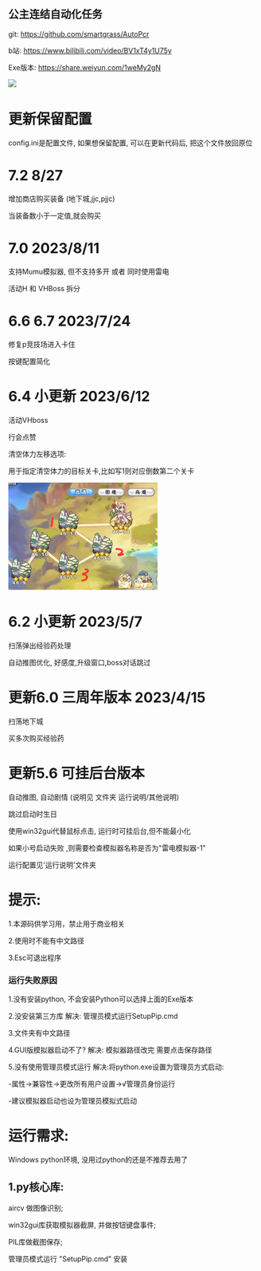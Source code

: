 ## 公主连结自动化任务

git: https://github.com/smartgrass/AutoPcr

b站: https://www.bilibili.com/video/BV1xT4y1U75y

Exe版本: https://share.weiyun.com/1weMy2gN

<img src="https://github.com/smartgrass/AutoPcr/blob/main/png/Top.png" width= "500"/>

# 更新保留配置

config.ini是配置文件, 如果想保留配置, 可以在更新代码后, 把这个文件放回原位

# 7.2 8/27

增加商店购买装备 (地下城,jjc,pjjc)

当装备数小于一定值,就会购买


# 7.0 2023/8/11

支持Mumu模拟器, 但不支持多开 或者 同时使用雷电

活动H 和 VHBoss 拆分

# 6.6 6.7  2023/7/24

修复p竞技场进入卡住

按键配置简化

# 6.4 小更新  2023/6/12
活动VHboss

行会点赞

清空体力左移选项:

用于指定清空体力的目标关卡,比如写1则对应倒数第二个关卡

<img src="https://github.com/smartgrass/AutoPcr/blob/main/png/MoveLeft.png" width= "300"/>

# 6.2 小更新  2023/5/7

扫荡弹出经验药处理

自动推图优化, 好感度,升级窗口,boss对话跳过


# 更新6.0 三周年版本 2023/4/15

扫荡地下城

买多次购买经验药

# 更新5.6 可挂后台版本

自动推图, 自动剧情 (说明见 文件夹 运行说明/其他说明)

跳过启动时生日

使用win32gui代替鼠标点击, 运行时可挂后台,但不能最小化

如果小号启动失败 ,则需要检查模拟器名称是否为"雷电模拟器-1"

运行配置见'运行说明'文件夹


# 提示:

1.本源码供学习用，禁止用于商业相关

2.使用时不能有中文路径

3.Esc可退出程序

### 运行失败原因

1.没有安装python, 不会安装Python可以选择上面的Exe版本

2.没安装第三方库 解决: 管理员模式运行SetupPip.cmd

3.文件夹有中文路径

4.GUI版模拟器启动不了?  解决: 模拟器路径改完 需要点击保存路径

5.没有使用管理员模式运行 解决:将python.exe设置为管理员方式启动:

-属性->兼容性->更改所有用户设置->√管理员身份运行

-建议模拟器启动也设为管理员模拟式启动


# 运行需求:
Windows
python环境, 没用过python的还是不推荐去用了


## 1.py核心库:

 aircv 做图像识别;

 win32gui库获取模拟器截屏, 并做按钮键盘事件;

 PIL库做截图保存;

管理员模式运行 "SetupPip.cmd" 安装

